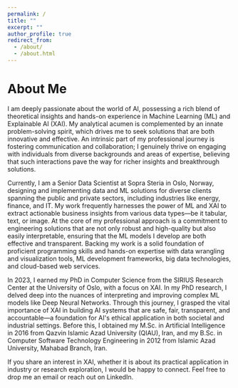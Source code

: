 ```yaml
---
permalink: /
title: ""
excerpt: ""
author_profile: true
redirect_from: 
  - /about/
  - /about.html
---
```

About Me
=====
I am deeply passionate about the world of AI, possessing a rich blend of theoretical insights and hands-on experience in Machine Learning (ML) and Explainable AI (XAI). My analytical acumen is complemented by an innate problem-solving spirit, which drives me to seek solutions that are both innovative and effective. An intrinsic part of my professional journey is fostering communication and collaboration; I genuinely thrive on engaging with individuals from diverse backgrounds and areas of expertise, believing that such interactions pave the way for richer insights and breakthrough solutions. 

Currently, I am a Senior Data Scientist at Sopra Steria in Oslo, Norway, designing and implementing data and ML solutions for diverse clients spanning the public and private sectors, including industries like energy, finance, and IT. My work frequently harnesses the power of ML and XAI to extract actionable business insights from various data types—be it tabular, text, or image. At the core of my professional approach is a commitment to engineering solutions that are not only robust and high-quality but also easily interpretable, ensuring that the ML models I develop are both effective and transparent. Backing my work is a solid foundation of proficient programming skills and hands-on expertise with data wrangling and visualization tools, ML development frameworks, big data technologies, and cloud-based web services.

In 2023, I earned my PhD in Computer Science from the SIRIUS Research Center at the University of Oslo, with a focus on XAI. In my PhD research, I delved deep into the nuances of interpreting and improving complex ML models like Deep Neural Networks. Through this journey, I grasped the vital importance of XAI in building AI systems that are safe, fair, transparent, and accountable—a foundation for AI's ethical application in both societal and industrial settings. Before this, I obtained my M.Sc. in Artificial Intelligence in 2016 from Qazvin Islamic Azad University (QIAU), Iran, and my B.Sc. in Computer Software Technology Engineering in 2012 from Islamic Azad University, Mahabad Branch, Iran.

If you share an interest in XAI, whether it is about its practical application in industry or research exploration, I would be happy to connect. Feel free to drop me an email or reach out on LinkedIn. 

